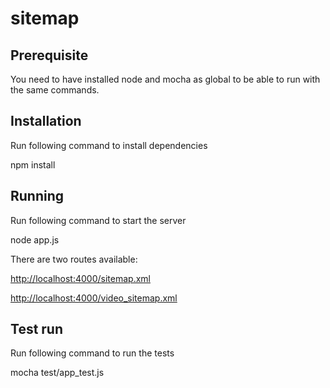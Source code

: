 # sitemap

## Prerequisite

You need to have installed node and mocha as global to be able to run with the same commands.

## Installation

Run following command to install dependencies

npm install

## Running

Run following command to start the server

node app.js

There are two routes available:

[http://localhost:4000/sitemap.xml](http://localhost:4000/sitemap.xml)

[http://localhost:4000/video_sitemap.xml](http://localhost:4000/sitemap.xml)

## Test run

Run following command to run the tests

mocha test/app_test.js
